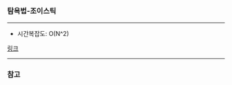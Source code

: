 ### 탐욕법-조이스틱
___

- 시간복잡도: O(N^2)



[링크](https://programmers.co.kr/learn/courses/30/lessons/42860?language=python3)

___
### 참고
